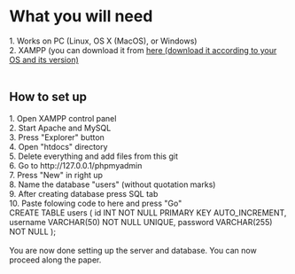 <h1> What you will need</h1>
1. Works on PC (Linux, OS X (MacOS), or Windows)<br>
2. XAMPP (you can download it from <a href="https://www.apachefriends.org/download.html">here (download it according to your OS and its version)</a><br>
<br>
<h2> How to set up</h2>
1. Open XAMPP control panel<br>
2. Start Apache and MySQL<br>
3. Press "Explorer" button <br>
4. Open "htdocs" directory<br>
5. Delete everything and add files from this git<br>
6. Go to http://127.0.0.1/phpmyadmin<br>
7. Press "New" in right up<br>
8. Name the database "users" (without quotation marks)<br>
9. After creating database press SQL tab<br>
10. Paste folowing code to here and press "Go"<br>
CREATE TABLE users (
    id INT NOT NULL PRIMARY KEY AUTO_INCREMENT,
    username VARCHAR(50) NOT NULL UNIQUE,
    password VARCHAR(255) NOT NULL
);
<br><br>
You are now done setting up the server and database. You can now proceed along the paper.
